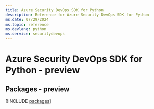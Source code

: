 ```yaml
---
title: Azure Security DevOps SDK for Python
description: Reference for Azure Security DevOps SDK for Python
ms.date: 07/29/2024
ms.topic: reference
ms.devlang: python
ms.service: securitydevops
---
```

# Azure Security DevOps SDK for Python - preview
## Packages - preview
[!INCLUDE [packages](security-devops-index.md)]